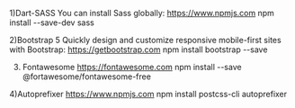 1)Dart-SASS
You can install Sass globally:
https://www.npmjs.com
npm install --save-dev sass

2)Bootstrap 5
Quickly design and customize responsive mobile-first sites with Bootstrap:
https://getbootstrap.com
npm install bootstrap --save

3. Fontawesome
   https://fontawesome.com
   npm install --save @fortawesome/fontawesome-free

4)Autoprefixer
https://www.npmjs.com
npm install postcss-cli autoprefixer
